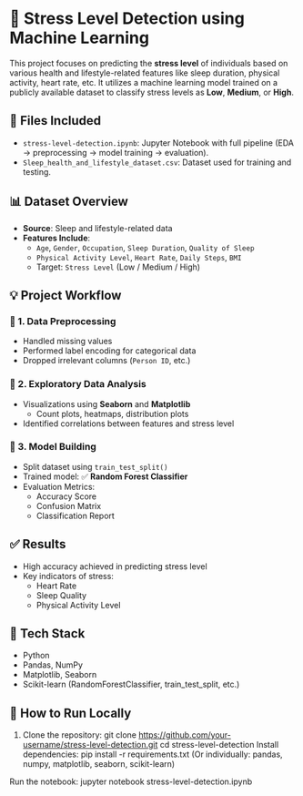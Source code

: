 # 🧠 Stress Level Detection using Machine Learning

This project focuses on predicting the **stress level** of individuals based on various health and lifestyle-related features like sleep duration, physical activity, heart rate, etc. It utilizes a machine learning model trained on a publicly available dataset to classify stress levels as **Low**, **Medium**, or **High**.



## 📁 Files Included

- `stress-level-detection.ipynb`: Jupyter Notebook with full pipeline (EDA → preprocessing → model training → evaluation).
- `Sleep_health_and_lifestyle_dataset.csv`: Dataset used for training and testing.



## 📊 Dataset Overview

- **Source**: Sleep and lifestyle-related data
- **Features Include**:
  - `Age`, `Gender`, `Occupation`, `Sleep Duration`, `Quality of Sleep`
  - `Physical Activity Level`, `Heart Rate`, `Daily Steps`, `BMI`
  - Target: `Stress Level` (Low / Medium / High)



## 💡 Project Workflow

### 🔹 1. Data Preprocessing
- Handled missing values
- Performed label encoding for categorical data
- Dropped irrelevant columns (`Person ID`, etc.)

### 🔹 2. Exploratory Data Analysis
- Visualizations using **Seaborn** and **Matplotlib**
  - Count plots, heatmaps, distribution plots
- Identified correlations between features and stress level

### 🔹 3. Model Building
- Split dataset using `train_test_split()`
- Trained model: ✅ **Random Forest Classifier**
- Evaluation Metrics:
  - Accuracy Score
  - Confusion Matrix
  - Classification Report


## ✅ Results

- High accuracy achieved in predicting stress level
- Key indicators of stress:
  - Heart Rate
  - Sleep Quality
  - Physical Activity Level



## 🧪 Tech Stack

- Python
- Pandas, NumPy
- Matplotlib, Seaborn
- Scikit-learn (RandomForestClassifier, train_test_split, etc.)



## 📌 How to Run Locally

1. Clone the repository:
   git clone https://github.com/your-username/stress-level-detection.git
   cd stress-level-detection
Install dependencies:
pip install -r requirements.txt
(Or individually: pandas, numpy, matplotlib, seaborn, scikit-learn)

Run the notebook:
jupyter notebook stress-level-detection.ipynb

